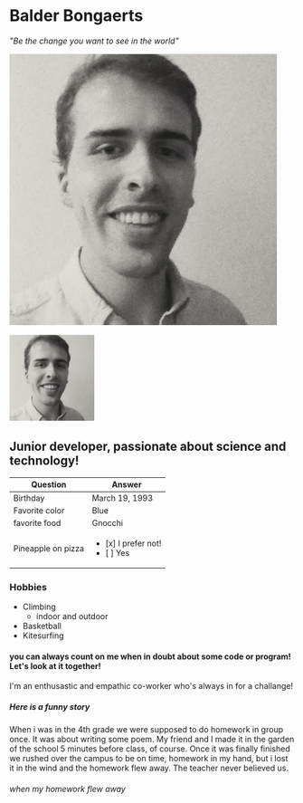 # Balder Bongaerts

_"Be the change you want to see in the world"_

![alt text](https://github.com/balderb/markdown-challenge/blob/master/screenshot.png "Hi there!")

<img src="https://github.com/balderb/markdown-challenge/blob/master/screenshot.png" alt="Hi there" width="150"/>


## Junior developer, passionate about science and technology!

| Question           | Answer    
| -------------      | ------------- 
| Birthday          | March 19, 1993
| Favorite color| Blue          
| favorite food| Gnocchi    
| Pineapple on pizza     | <ul><li>[x] I prefer not!</li><li>[ ] Yes</li></ul>

### Hobbies

- Climbing
	- indoor and outdoor
- Basketball
- Kitesurfing

#### you can always count on me when in doubt about some code or program! Let's look at it together! 

I'm an enthusastic and empathic co-worker who's always in for a challange! 

##### Here is a funny story

When i was in the 4th grade we were supposed to do homework in group once. It was about writing some poem. My friend and I made it in the garden of the school 5 minutes before class, of course. Once it was finally finished we rushed over the campus to be on time, homework in my hand, but i lost it in the wind and the homework flew away. The teacher never believed us.

###### when my homework flew away











